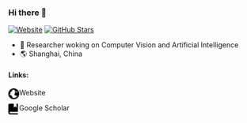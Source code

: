 ### Hi there 👋

[![Website](https://img.shields.io/website?label=henghuiding.github.io&style=for-the-badge&up_message=up&url=https://henghuiding.github.io/)](https://henghuiding.github.io/)
[![GitHub Stars](https://img.shields.io/github/stars/henghuiding?affiliations=OWNER%2CCOLLABORATOR&style=for-the-badge)](https://github.com/henghuiding)

- 🔭  Researcher woking on Computer Vision and Artificial Intelligence
- 🌎  Shanghai, China

#### Links:

Website [<img align="left" alt="https://henghuiding.github.io/" width="22px" src="https://raw.githubusercontent.com/iconic/open-iconic/master/svg/globe.svg" />](https://henghuiding.github.io/)

Google Scholar [<img align="left" alt="https://henghuiding.github.io/" width="22px" src="https://raw.githubusercontent.com/iconic/open-iconic/master/svg/book.svg" />](https://scholar.google.com/citations?user=WI_flSwAAAAJ)


<!--
**henghuiding/henghuiding** is a ✨ _special_ ✨ repository because its `README.md` (this file) appears on your GitHub profile.

Here are some ideas to get you started:

- 🔭 I’m currently working on ...
- 🌱 I’m currently learning ...
- 👯 I’m looking to collaborate on ...
- 🤔 I’m looking for help with ...
- 💬 Ask me about ...
- 📫 How to reach me: ...
- 😄 Pronouns: ...
- ⚡ Fun fact: ...
-->
